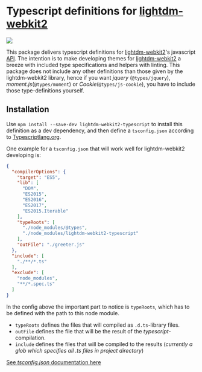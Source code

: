 # Typescript definitions for [lightdm-webkit2](https://github.com/Antergos/web-greeter)

![](https://img.shields.io/badge/webkit2--version-v2.2.5-blue.svg?style=flat-square)

This package delivers typescript definitions for [lightdm-webkit2](https://github.com/Antergos/web-greeter)'s javascript [API](https://doclets.io/Antergos/web-greeter/stable). The intention is to make developing themes for [lightdm-webkit2](https://github.com/Antergos/web-greeter) a breeze with included type specifications and helpers with linting. This package does not include any other definitions than those given by the lightdm-webkit2 library, hence if you want _jquery_ (`@types/jquery`), _moment.js_(`@types/moment`) or _Cookie_(`@types/js-cookie`), you have to include those type-definitions yourself. 

## Installation

Use `npm install --save-dev lightdm-webkit2-typescript` to install this definition as a dev dependency, and then define a `tsconfig.json` according to [Typescriptlang.org](https://www.typescriptlang.org/docs/handbook/tsconfig-json.html).

One example for a `tsconfig.json` that will work well for lightdm-webkit2 developing is:

```json
{
  "compilerOptions": {
    "target": "ES5",
    "lib": [
      "DOM",
      "ES2015",
      "ES2016",
      "ES2017",
      "ES2015.Iterable"
    ],
    "typeRoots": [
      "./node_modules/@types",
      "./node_modules/lightdm-webkit2-typescript"
    ],
    "outFile": "./greeter.js"
  },
  "include": [
    "./**/*.ts"
  ],
  "exclude": [
    "node_modules",
    "**/*.spec.ts"
  ]
}
```

In the config above the important part to notice is `typeRoots`, which has to be defined with the path to this node module.

- `typeRoots` defines the files that will compiled as `.d.ts`-library files.
- `outFile` defines the file that will be the result of the _typescript_-compilation.
- `include` defines the files that will be compiled to the results (_currently a glob which specifies all .ts files in project directory_)

[See _tsconfig.json_ documentation here](https://www.typescriptlang.org/docs/handbook/tsconfig-json.html)
